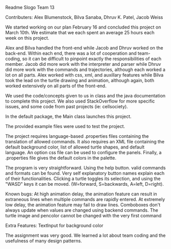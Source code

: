 Readme Slogo Team 13

Contributers: Alex Blumenstock, Bilva Sanaba, Dhruv K. Patel, Jacob Weiss

We started working on our plan February 16 and concluded this project on March 10th.  We estimate that we each spent an average 25 hours each week on this project.

Alex and Bilva handled the front-end while Jacob and Dhruv worked on the back-end.  Within each end, there was a lot of cooperation and team-coding, so it can be difficult to pinpoint exactly the responsibilities of each member.  Jacob did more work with the interpreter and parser while Dhruv did more work with the commands and trajectories, although each worked a lot on all parts.  Alex worked with css, xml, and auxillary features while Bilva took the lead on the turtle drawing and animation, although again, both worked extensively on all parts of the front-end.

We used the code/concepts given to us in class and the java documentation to complete this project.  We also used StackOverflow for more specific issues, and some code from past projects (ie: cellsociety). 

In the default package, the Main class launches this project.

The provided example files were used to test the project.

The project requires language-based .properties files containing the translation of allowed commands.  It also requires an XML file containing the default background color, list of allowed turtle shapes, and default language.  An option css file can be used to configure the panels.  Finally, a .properties file gives the default colors in the palette.

The program is very straightforward.   Using the help button. valid commands and formats can be found.  Very self explanatory button names explain each of their functionalities.  Clicking a turtle toggles its selection, and using the "WASD" keys it can be moved. (W=forward, S=backwards, A=left, D=right).  

Known bugs:  At high animation delay, the animation feature can result in extraneous lines when multiple commands are rapidly entered.  At extremely low delay, the animation feature may fail to draw lines.
Comboboxes don't always update when values are changed using backend commands.
The turtle image and pencolor cannot be changed with the very first command


Extra Features: 
TextInput for background color

The assignment was very good.  We learned a lot about team coding and the usefulness of many design patterns. 

